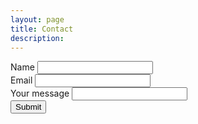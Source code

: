```yaml
---
layout: page
title: Contact
description: 
---
```

<section>
	<form action="https://www.enformed.io/weoiss5p" method="POST">
		<div class="form-group">
			<label>Name</label>
			<input name="first_name" type="text" class="form-control"/>
			<br>
			<label>Email</label>
			<input type="text" name="*reply" class="form-control" />
			<br>
  			<label>Your message</label>
  			<input name="message" type="text" class="form-control"/>
			<br>
			<button type="submit" class="btn btn-default">Submit</button>
		</div>
	</form>
</section>
